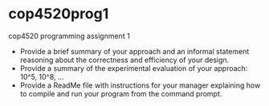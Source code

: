 # cop4520prog1
cop4520 programming assignment 1

- Provide a brief summary of your approach and an informal statement reasoning about the correctness and efficiency of
your design.
- Provide a summary of the experimental evaluation of your approach: 10^5, 10^8, ...
- Provide a ReadMe file with instructions for your manager explaining how to compile and run your program from the command prompt.
